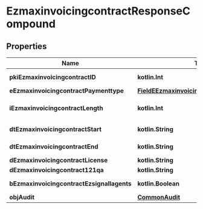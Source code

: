 
# EzmaxinvoicingcontractResponseCompound

## Properties
Name | Type | Description | Notes
------------ | ------------- | ------------- | -------------
**pkiEzmaxinvoicingcontractID** | **kotlin.Int** | The unique ID of the Ezmaxinvoicingcontract | 
**eEzmaxinvoicingcontractPaymenttype** | [**FieldEEzmaxinvoicingcontractPaymenttype**](FieldEEzmaxinvoicingcontractPaymenttype.md) |  | 
**iEzmaxinvoicingcontractLength** | **kotlin.Int** | The length in years of the Ezmaxinvoicingcontract | 
**dtEzmaxinvoicingcontractStart** | **kotlin.String** | The start date of the Ezmaxinvoicingcontract | 
**dtEzmaxinvoicingcontractEnd** | **kotlin.String** | The end date of the Ezmaxinvoicingcontract | 
**dEzmaxinvoicingcontractLicense** | **kotlin.String** | The price of the license | 
**dEzmaxinvoicingcontract121qa** | **kotlin.String** | The price for 121QA | 
**bEzmaxinvoicingcontractEzsignallagents** | **kotlin.Boolean** | Whether eZsign is for all agents | 
**objAudit** | [**CommonAudit**](CommonAudit.md) |  | 



